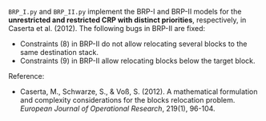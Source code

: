 `BRP_I.py` and `BRP_II.py` implement the BRP-I and BRP-II models for the **unrestricted and restricted CRP with distinct
priorities**, respectively, in Caserta et al. (2012). The following bugs in BRP-II are fixed:

- Constraints (8) in BRP-II do not allow relocating several blocks to the same destination stack.
- Constraints (9) in BRP-II allow relocating blocks below the target block.

Reference:

- Caserta, M., Schwarze, S., & Voß, S. (2012). A mathematical formulation and complexity considerations for the blocks
  relocation problem. *European Journal of Operational Research*, 219(1), 96-104.
